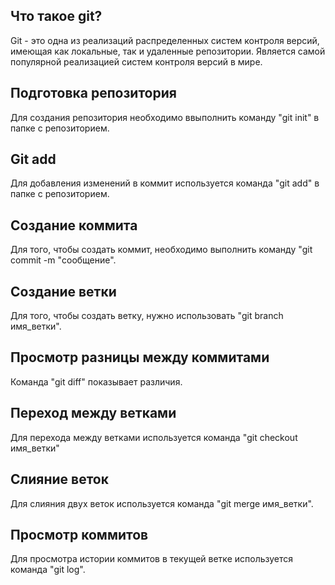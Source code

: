 ## Что такое git?

Git - это одна из реализаций распределенных систем контроля версий, имеющая как локальные, так и удаленные репозитории. Является самой популярной реализацией систем контроля версий в мире.

## Подготовка репозитория

Для создания репозитория необходимо ввыполнить команду "git init" в папке с репозиторием.

## Git add

Для добавления изменений в коммит используется команда "git add" в папке с репозиторием.

## Создание коммита

Для того, чтобы создать коммит, необходимо выполнить команду "git commit -m "сообщение".

## Создание ветки

Для того, чтобы создать ветку, нужно использовать "git branch имя_ветки".

## Просмотр разницы между коммитами

Команда "git diff" показывает различия.

## Переход между ветками

Для перехода между ветками используется команда "git checkout имя_ветки"

## Слияние веток

Для слияния двух веток используется команда "git merge имя_ветки".

## Просмотр коммитов

Для просмотра истории коммитов в текущей ветке используется команда "git log".